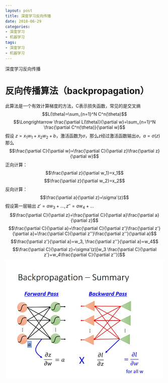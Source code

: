 ```yaml
---
layout: post
title: 深度学习反向传播
date: 2018-06-29
categories:
- 深度学习
- 机器学习
tags:
- 深度学习
- 机器学习
---
```

深度学习反向传播
<!--more-->
# 反向传播算法（backpropagation）
此算法是一个有效计算梯度的方法，C表示损失函数，常见的是交叉熵
$$L(\theta)=\sum_{n=1}^N C^n(\theta)$$
$$\Longrightarrow  \frac{\partial L(\theta)}{\partial w}=\sum_{n=1}^N \frac{\partial C^n(\theta)}{\partial w}$$
假设 $z=x_1 w_1+x_2 w_2 +b$，激活函数为$\sigma$，那么$z$经过激活函数输出$a，a=\sigma (z)$  
那么 $$\frac{\partial C}{\partial w}=\frac{\partial C}{\partial z}\frac{\partial z}{\partial w}$$
正向计算：  
$$\frac{\partial z}{\partial w_1}=x_1$$
$$\frac{\partial z}{\partial w_2}=x_2$$
反向计算：
$$\frac{\partial a}{\partial z}=\sigma'(z)$$
假设第一层输出 $z'=a w_3+..., z''=a w_4+...$  
$$\frac{\partial C}{\partial z}=\frac{\partial C}{\partial a}\frac{\partial a}{\partial z}$$
$$\frac{\partial C}{\partial a}=\frac{\partial C}{\partial z'}\frac{\partial z'}{\partial a}+\frac{\partial C}{\partial z''}\frac{\partial z''}{\partial a}$$
$$\frac{\partial z'}{\partial a}=w_3, \frac{\partial z''}{\partial a}=w_4$$
$$\frac{\partial C}{\partial z}=\sigma'(z)[w_3 \frac{\partial C}{\partial z'}+w_4\frac{\partial C}{\partial z''}]$$
![](/assets/images/dl/bp.jpg)


```python

```
